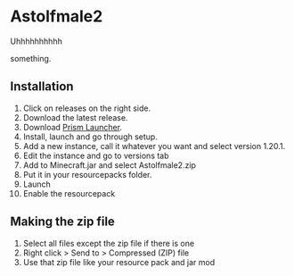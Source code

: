 # Astolfmale2

Uhhhhhhhhhh

something.

## Installation
1. Click on releases on the right side.
2. Download the latest release.
3. Download [Prism Launcher](https://prismlauncher.org/download/).
4. Install, launch and go through setup.
5. Add a new instance, call it whatever you want and select version 1.20.1.
6. Edit the instance and go to versions tab
7. Add to Minecraft.jar and select Astolfmale2.zip
8. Put it in your resourcepacks folder.
9. Launch
10. Enable the resourcepack

## Making the zip file
1. Select all files except the zip file if there is one
2. Right click > Send to > Compressed (ZIP) file
3. Use that zip file like your resource pack and jar mod
